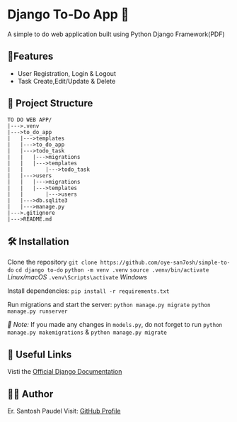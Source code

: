 # Django To-Do App 📝
A simple to do web application built using Python Django Framework(PDF)

## 🚀Features
- User Registration, Login & Logout
- Task Create,Edit/Update & Delete

## 📂 Project Structure
    TO DO WEB APP/
    |--->.venv
    |--->to_do_app
    |   |--->templates
    |   |--->to_do_app
    |   |--->todo_task
    |   |   |--->migrations
    |   |   |--->templates
    |   |       |--->todo_task
    |   |--->users
    |   |   |--->migrations
    |   |   |--->templates
    |   |       |--->users
    |   |--->db.sqlite3
    |   |--->manage.py
    |--->.gitignore
    |--->README.md


## 🛠️ Installation
Clone the repository
    ```git clone https://github.com/oye-san7osh/simple-to-do```
    ```cd django to-do```
    ```python -m venv .venv```
    ```source .venv/bin/activate ``` *Linux/macOS*
    ```.venv\Scripts\activate``` *Windows*

Install dependencies:
```pip install -r requirements.txt```

Run migrations and start the server:
```python manage.py migrate```
```python manage.py runserver```

*🚨 Note:* If you made any changes in ```models.py```, do not forget to run ```python manage.py makemigrations``` & ```python manage.py migrate```

## 🔗 Useful Links
Visti the [Official Django Documentation](https://docs.djangoproject.com/)

## 🙋‍♂️ Author
Er. Santosh Paudel
Visit: [GitHub Profile](https://github.com/oye-san7osh)
